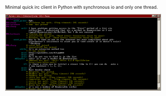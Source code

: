 Minimal quick irc client in Python with synchronous io and only one thread.

![Alt text](/irc.png?raw=true)